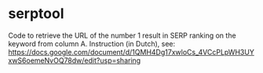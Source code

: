 # serptool
Code to retrieve the URL of the number 1 result in SERP ranking on the keyword from column A. Instruction (in Dutch), see: https://docs.google.com/document/d/1QMH4Dg17xwloCs_4VCcPLpWH3UYxwS6oemeNvOQ78dw/edit?usp=sharing

